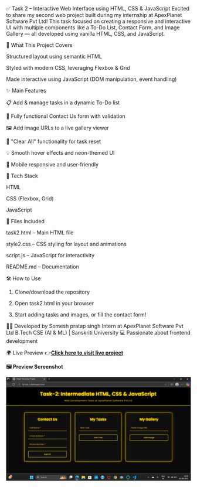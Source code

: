 ✅ Task 2 – Interactive Web Interface using HTML, CSS & JavaScript
Excited to share my second web project built during my internship at ApexPlanet Software Pvt Ltd!
This task focused on creating a responsive and interactive UI with multiple components like a To-Do List, Contact Form, and Image Gallery — all developed using vanilla HTML, CSS, and JavaScript.



🚀 What This Project Covers

Structured layout using semantic HTML

Styled with modern CSS, leveraging Flexbox & Grid

Made interactive using JavaScript (DOM manipulation, event handling)



✨ Main Features

📋 Add & manage tasks in a dynamic To-Do list

📧 Fully functional Contact Us form with validation

🖼 Add image URLs to a live gallery viewer

🧼 "Clear All" functionality for task reset

💡 Smooth hover effects and neon-themed UI

📱 Mobile responsive and user-friendly



🧰 Tech Stack

HTML

CSS (Flexbox, Grid)

JavaScript



📁 Files Included

task2.html – Main HTML file

style2.css – CSS styling for layout and animations

script.js – JavaScript for interactivity

README.md – Documentation



🛠 How to Use

1. Clone/download the repository

2. Open task2.html in your browser

3. Start adding tasks and images, or fill the contact form!



👨‍💻 Developed by
Somesh pratap singh
Intern at ApexPlanet Software Pvt Ltd
B.Tech CSE (AI & ML) | Sanskriti University
💻 Passionate about frontend development



🌍 Live Preview
👉<a href=(http://127.0.0.1:3000/task2.html)><strong>Click here to visit live project</a>

🖼 Preview Screenshot

![alt text](<Screenshot 2025-08-02 100919-1.png>)

